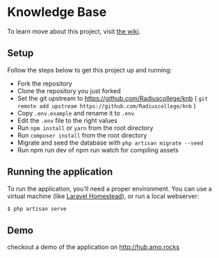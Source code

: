 # Knowledge Base 
To learn move about this project, visit [the wiki](https://github.com/Radiuscollege/knb/wiki).

## Setup
Follow the steps below to get this project up and running:

* Fork the repository
* Clone the repository you just forked
* Set the git upstream to https://github.com/Radiuscollege/knb ( `git remote add upstream https://github.com/Radiuscollege/knb` )
* Copy `.env.example` and rename it to `.env` 
* Edit the `.env` file to the right values
* Run `npm install` or `yarn` from the root directory
* Run `composer install` from the root directory
* Migrate and seed the database with `php artisan migrate --seed`
* Run npm run dev of npm run watch for compiling assets

## Running the application
To run the application, you'll need a proper environment. You can use a virtual machine (like [Laravel Homestead](https://laravel.com/docs/master/homestead)), or run a local webserver:

```bash
$ php artisan serve
```

## Demo
checkout a demo of the application on http://hub.amo.rocks
